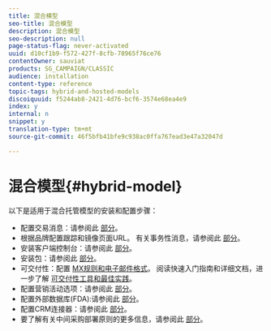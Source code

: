 ```yaml
---
title: 混合模型
seo-title: 混合模型
description: 混合模型
seo-description: null
page-status-flag: never-activated
uuid: d10cf1b9-f572-427f-8cfb-78965f76ce76
contentOwner: sauviat
products: SG_CAMPAIGN/CLASSIC
audience: installation
content-type: reference
topic-tags: hybrid-and-hosted-models
discoiquuid: f5244ab8-2421-4d76-bcf6-3574e68ea4e9
index: y
internal: n
snippet: y
translation-type: tm+mt
source-git-commit: 46f5bfb41bfe9c938ac0ffa767ead3e47a32047d

---
```



# 混合模型{#hybrid-model}

以下是适用于混合托管模型的安装和配置步骤：

* 配置交易消息：请参阅此 [部分](../../message-center/using/transactional-messaging-architecture.md)。
* 根据品牌配置跟踪和镜像页面URL。 有关事务性消息，请参阅此 [部分](../../message-center/using/configuring-multibranding.md)。
* 安装客户端控制台：请参阅此 [部分](../../installation/using/installing-the-client-console.md)。
* 安装包：请参阅此 [部分](../../installation/using/installing-campaign-standard-packages.md)。
* 可交付性：配置 [MX规则](../../installation/using/email-deliverability.md#mx-configuration)[和电子邮件格式](../../installation/using/email-deliverability.md#managing-email-formats)。 阅读快速入门指南和详细文档，进一步了解 [可交付性工具](https://docs.campaign.adobe.com/doc/AC/getting_started/EN/deliverability.html)[和最佳实践](../../delivery/using/about-deliverability.md)。
* 配置营销活动选项：请参阅此 [部分](../../installation/using/configuring-campaign-options.md)。
* 配置外部数据库(FDA):请参阅此 [部分](../../platform/using/accessing-an-external-database.md)。
* 配置CRM连接器：请参阅此 [部分](../../platform/using/crm-connectors.md)。
* 要了解有关中间采购部署原则的更多信息，请参阅此 [部分](../../installation/using/mid-sourcing-deployment.md)。

